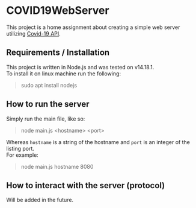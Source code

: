 # COVID19WebServer

This project is a home assignment about creating a simple web server utilizing [Covid-19 API](https://github.com/M-Media-Group/Covid-19-API).

## Requirements / Installation
This project is written in Node.js and was tested on v14.18.1.  
To install it on linux machine run the following:
> sudo apt install nodejs

## How to run the server
Simply run the main file, like so:
> node main.js \<hostname\> \<port\>

Whereas `hostname` is a string of the hostname and `port` is an integer of the listing port.  
For example:
> node main.js hostname 8080

## How to interact with the server (protocol)
Will be added in the future.